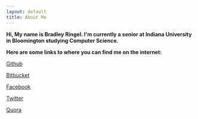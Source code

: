 ```yaml
---
layout: default
title: About Me
---
```


**Hi, My name is Bradley Ringel. I'm currently a senior at Indiana University in Bloomington studying Computer Science.**

**Here are some links to where you can find me on the internet:**

[Github][1]

[Bitbucket][2]

[Facebook][3]

[Twitter][4]

[Quora][5]

[1]: http://www.github.com/bringel
[2]: http://www.bitbucket.org/bringel
[3]: http://www.facebook.com/brad.ringel
[4]: http://www.twitter.com/shadesandcolour
[5]: http://www.quora.com/Bradley-Ringel
